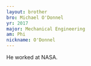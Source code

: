 ```yaml
---
layout: brother
bro: Michael O'Donnel
yr: 2017
major: Mechanical Engineering
am: Phi
nickname: O'Donnel
---
```

He worked at NASA.